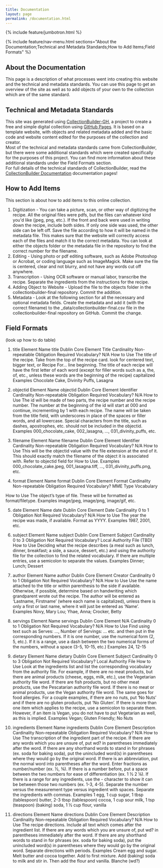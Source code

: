 ```yaml
---
title: Documentation
layout: page
permalink: /documentation.html
---
```

{% include feature/jumbotron.html %}

{% include feature/nav-menu.html sections="About the Documentation;Technical and Metadata Standards;How to Add Items;Field Formats" %}

## About the Documentation  
This page is a description of what processes went into creating this website and the technical and metadata standards. You can use this page to get an overview of the site as well as to add objects of your own to the collection which are of the same standard. 

## Technical and Metadata Standards
This site was generated using [CollectionBuilder-GH](https://collectionbuilding.github.io/gh/), a project to create a free and simple digital collection using [GitHub Pages](https://pages.github.com/). It is based on a template website, with objects and related metadata added and the basic code and website content edited for the purposes of the collection and creator.  
Most of the technical and metadata standards came from CollectionBuilder, but there were some additional standards which were created specifically for the purposes of this project. You can find more information about these additional standards under the Field Formats section.  
For full details of the technical standards of CollectionBuilder, read the [CollectionBuilder Documentation](https://collectionbuilder.github.io/cb-docs/) documentation pages!

## How to Add Items
This section is about how to add items to this online collection. 
1. Digitization - You can take a picture, scan, or other way of digitizing the recipe. All the original files were pdfs, but the files can whatever kind you'd like (jpeg, png, etc.). If the front and back were used in writing down the recipe, include both sides. If only one side was used, the other side can be left off. Save the file according to how it will be named in the metadata file. This makes sure that the website will correctly access each of the files and match it to the correct metadata. You can look at either the objects folder or the metadata file in the repository to find the correct number for the filename.
2. Editing - Using photo or pdf editing software, such as Adobe Photoshop or Acrobat, or coding language such as ImageMagick. Make sure the file is centered, clear and not blurry, and not have any words cut off anywhere.
3. Transcription - Using OCR software or manual labor, transcribe the recipe. Separate the ingredients from the instructions for the recipe.
4. Adding Object to Website - Upload the file to the objects folder in the collectionbuilder-final repository. Commit the addition.
5. Metadata - Look at the following section for all the necessary and optional metadata fields. Create the metadata and add it (with the correct filename) to the _data/collectionbuilder-final.csv file in the collectionbuilder-final repository on GitHub. Commit the change.

## Field Formats
(look up how to do table)
1. title
Element Name	title
Dublin Core Element	Title
Cardinality	Non-repeatable
Obligation	Required
Vocabulary?	N/A
How to Use	The title of the recipe. 
Take from the top of the recipe card. look for centered text, bigger text, or Recipe For… line beginning. 
The title of each recipe will have the first letter of each word (except for filler words such as a, the, of, etc., unless these words are the beginning of the recipe) capitalized
Examples	Chocolate Cake, Divinity Puffs, Lasagna

2. objectid
Element Name	objectid
Dublin Core Element	Identifier
Cardinality	Non-repeatable
Obligation	Required
Vocabulary?	N/A
How to Use	The id will be made of two parts, the recipe number and the recipe number. The number at the beginning of the id will start at 000 and continue, incrementing by 1 with each recipe.
The name will be taken from the title field, with underscores in place of the spaces or filler words, and all lowercase. Special characters from the title, such as dashes, apostrophes, etc. should not be included in the objectid.
Examples	000_chocolate_cake, 002_lasagna, …, 031_divinity_puffs, etc.

3. filename
Element Name	filename
Dublin Core Element	Identifier
Cardinality	Non-repeatable
Obligation	Required
Vocabulary?	N/A
How to Use	This will be the objectid value with the file extension at the end of it. This should exactly match the filename of the object it is associated with.
Refer to objectid field for How to Use.
Examples	000_chocolate_cake.jpeg, 001_lasagna.tiff, …, 031_divinity_puffs.png, etc.

4. format
Element Name	format
Dublin Core Element	Format
Cardinality	Non-repeatable
Obligation	Required
Vocabulary?	MME Type Vocabulary

How to Use	The object’s type of file. These will be formatted as format/filetype.
Examples	image/jpeg, image/png, image/gif, etc.

5. date
Element Name	date
Dublin Core Element	Date
Cardinality	0 to 1
Obligation	Not Required
Vocabulary?	N/A
How to Use	The year the recipe was made, if available. Format as YYYY.
Examples	1987, 2001, etc.

6. subject
Element Name	subject
Dublin Core Element	Subject
Cardinality	0 to 3
Obligation	Not Required
Vocabulary?	Local Authority File (TBD)
How to Use	Deciding what the recipe describes (a meal such as lunch, dinner, breakfast; a side, a sauce, dessert, etc.) and using the authority file for the collection to find the related vocabulary.
If there are multiple entries, use a semicolon to separate the values.
Examples	Dinner; Lunch; Dessert

7. author
Element Name	author
Dublin Core Element	Creator
Cardinality	0 to 1
Obligation	Not Required
Vocabulary?	N/A
How to Use	Use the name attached to the title or within parenthesis to the side if available. Otherwise, if possible, determine based on handwriting which grandparent wrote out the recipe.
The author will be entered as ‘Lastname, Firstname’ (where each name is capitalized), unless there is only a first or last name, where it will just be entered as ‘Name’.
Examples	Novy, Mary Lou; Yhae, Anna; Crocker, Betty

8. servings
Element Name	servings
Dublin Core Element	N/A
Cardinality	0 to 1
Obligation	Not Required
Vocabulary?	N/A
How to Use	Find using text such as Serves: …, Number of Servings: … etc. and then put in the corresponding numbers. If it is one number, use the numerical form (2, 5, etc.). If it is a range, use a dash between the two numerical forms of the numbers, without a space (3-5, 10-15, etc.)
Examples	24, 12-15

9. dietary
Element Name	dietary
Dublin Core Element	Subject
Cardinality	0 to 3
Obligation	Not Required
Vocabulary?	Local Authority File
How to Use	Look at the ingredients list and list the corresponding vocabulary from the authority file. 
For example, if there are no meat products, but there are animal products (cheese, eggs, milk, etc.), use the Vegetarian authority file word. If there are fish products, but no other meat products, use the Pescatarian authority file word. If there is no meat or animal products, use the Vegan authority file word. 
The same goes for food allergies. For a couple examples, if there are no nuts, put ‘No Nuts’ and if there are no gluten products, put ‘No Gluten’.
If there is more than one item which applies to the recipe, use a semicolon to separate them. However, if an item is Vegan, you do not have to put Vegetarian as well, as this is implied.
Examples	Vegan; Gluten Friendly; No Nuts
10. ingredients
Element Name	ingredients
Dublin Core Element	Description
Cardinality	Non-repeatable
Obligation	Required
Vocabulary?	N/A
How to Use	The transcription of the ingredient part of the recipe. If there are any words which you are unsure of, put wd? in parentheses immediately after the word. If there are any shorthand words to stand in for phrases (ex. soda for baking soda), put the unincluded word(s) in parentheses where they would go by the original word. If there is an abbreviation, put the normal word into parentheses after the word.
Enter fractions as number/number (ex. ½, ¾). If there is a number before, put a space between the two numbers for ease of differentiation (ex. 1 ½ 2 ¼). 
If there is a range for any ingredients, use the - character to show it can be between those two numbers (ex. 1-3, 4-5).
 Separate the number versus the measurement type versus ingredient with spaces. Separate the ingredients with commas.
Examples	1 egg, 1 cup sugar, 1 tbsp (tablespoon) butter, 2-3 tbsp (tablespoon) cocoa, 1 cup sour milk, 1 tsp (teaspoon) (baking) soda, 1 ½ cup flour, vanilla
11. directions
Element Name	directions
Dublin Core Element	Description
Cardinality	Non-repeatable
Obligation	Required
Vocabulary?	N/A
How to Use	The recipe directions. Include all text which comes after the ingredient list.
If there are any words which you are unsure of, put wd? in parentheses immediately after the word. If there are any shorthand words to stand in for phrases (ex. soda for baking soda), put the unincluded word(s) in parentheses where they would go by the original word. 
Separate directions with periods. 
Examples	Cream egg and sugar. Melt butter and cocoa together. Add to first mixture. Add (baking) soda to milk and stir in. Then add the flour and vanilla. Blanche (wd?)


